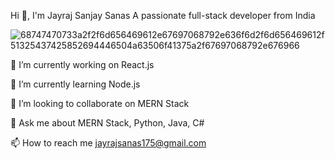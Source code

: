 
Hi 👋, I'm Jayraj Sanjay Sanas
A passionate full-stack developer from India


![68747470733a2f2f6d656469612e67697068792e636f6d2f6d656469612f51325437425852694446504a63506f41375a2f67697068792e676966](https://github.com/jayraj175coder/jayraj175coder/assets/135996214/a9f59044-15a0-423a-b24d-8d40c580b60a)

🔭 I’m currently working on React.js

🌱 I’m currently learning Node.js

👯 I’m looking to collaborate on MERN Stack

💬 Ask me about MERN Stack, Python, Java, C#

📫 How to reach me jayrajsanas175@gmail.com
